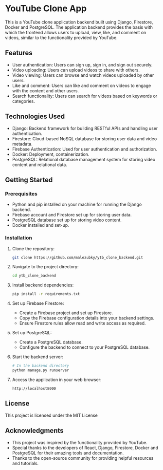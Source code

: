 # YouTube Clone App

This is a YouTube clone application backend built using Django, Firestore, Docker and PostgreSQL. The application backend provides the basis with which the frontend allows users to upload, view, like, and comment on videos, similar to the functionality provided by YouTube.

## Features

- User authentication: Users can sign up, sign in, and sign out securely.
- Video uploading: Users can upload videos to share with others.
- Video viewing: Users can browse and watch videos uploaded by other users.
- Like and comment: Users can like and comment on videos to engage with the content and other users.
- Search functionality: Users can search for videos based on keywords or categories.

## Technologies Used

- Django: Backend framework for building RESTful APIs and handling user authentication.
- Firestore: Cloud-based NoSQL database for storing user data and video metadata.
- Firebase Authentication: Used for user authentication and authorization.
- Docker: Deployment, containerization.
- PostgreSQL: Relational database management system for storing video content and relational data.

## Getting Started

### Prerequisites

- Python and pip installed on your machine for running the Django backend.
- Firebase account and Firestore set up for storing user data.
- PostgreSQL database set up for storing video content.
- Docker installed and set-up.

### Installation

1. Clone the repository:

   ```bash
   git clone https://github.com/malezubky/ytb_clone_backend.git
   ```

2. Navigate to the project directory:

   ```bash
   cd ytb_clone_backend
   ```

4. Install backend dependencies:

   ```bash
   pip install -r requirements.txt
   ```

5. Set up Firebase Firestore:
   - Create a Firebase project and set up Firestore.
   - Copy the Firebase configuration details into your backend settings.
   - Ensure Firestore rules allow read and write access as required.

6. Set up PostgreSQL:
   - Create a PostgreSQL database.
   - Configure the backend to connect to your PostgreSQL database.

7. Start the backend server:

   ```bash
   # In the backend directory
   python manage.py runserver
   ```

8. Access the application in your web browser:

   ```
   http://localhost8000
   ```

## License

This project is licensed under the MIT License

## Acknowledgments

- This project was inspired by the functionality provided by YouTube.
- Special thanks to the developers of React, Django, Firestore, Docker and PostgreSQL for their amazing tools and documentation.
- Thanks to the open-source community for providing helpful resources and tutorials.
